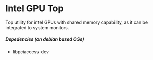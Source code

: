 # Intel GPU Top

Top utility for intel GPUs with shared memory capability, as it can be integrated to system monitors.

##### Depedencies (on debian based OSs)

* libpciaccess-dev
